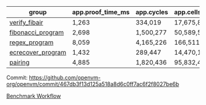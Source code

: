 | group | app.proof_time_ms | app.cycles | app.cells_used | leaf.proof_time_ms | leaf.cycles | leaf.cells_used |
| -- | -- | -- | -- | -- | -- | -- |
| [verify_fibair](https://github.com/openvm-org/openvm/blob/benchmark-results/benchmarks/verify_fibair-467db3f13d125a518a8d6c0ff7ac6f2f8027be6b.md) | 1,263 |  334,019 |  17,675,822 |- | - | - |
| [fibonacci_program](https://github.com/openvm-org/openvm/blob/benchmark-results/benchmarks/fibonacci-467db3f13d125a518a8d6c0ff7ac6f2f8027be6b.md) | 2,698 |  1,500,277 |  50,589,503 | 3,775 |  1,263,286 |  70,283,468 |
| [regex_program](https://github.com/openvm-org/openvm/blob/benchmark-results/benchmarks/regex-467db3f13d125a518a8d6c0ff7ac6f2f8027be6b.md) | 8,059 |  4,165,226 |  166,511,152 | 14,564 |  3,982,082 |  304,556,714 |
| [ecrecover_program](https://github.com/openvm-org/openvm/blob/benchmark-results/benchmarks/ecrecover-467db3f13d125a518a8d6c0ff7ac6f2f8027be6b.md) | 1,432 |  289,447 |  14,470,186 | 12,809 |  2,988,580 |  244,252,966 |
| [pairing](https://github.com/openvm-org/openvm/blob/benchmark-results/benchmarks/pairing-467db3f13d125a518a8d6c0ff7ac6f2f8027be6b.md) | 4,885 |  1,820,436 |  95,832,407 | 14,260 |  3,267,442 |  273,857,148 |


Commit: https://github.com/openvm-org/openvm/commit/467db3f13d125a518a8d6c0ff7ac6f2f8027be6b

[Benchmark Workflow](https://github.com/openvm-org/openvm/actions/runs/14477573819)
